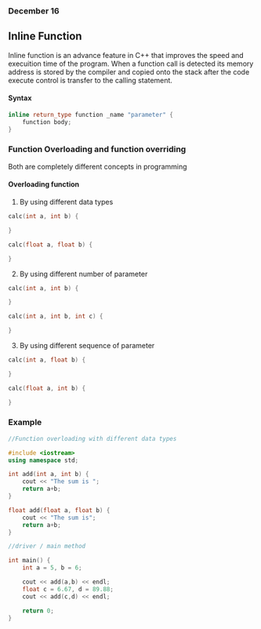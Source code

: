 ### December 16

## Inline Function

Inline function is an advance feature in C++ that improves the speed and execuition time of the program. When a function call is detected its memory address is stored by the compiler and copied onto the stack after the code execute control is transfer to the calling statement.

#### Syntax
```cpp
inline return_type function _name "parameter" {
    function body;
}
```

### Function Overloading and function overriding 
Both are completely different concepts in programming 

#### Overloading function 

1. By using different data types
```cpp
calc(int a, int b) {

}
```
```cpp
calc(float a, float b) {

}
```
2. By using different number of parameter
```cpp
calc(int a, int b) {

}
```
```cpp
calc(int a, int b, int c) {

}
```
3. By using different sequence of parameter
```cpp
calc(int a, float b) {

}
```
```cpp
calc(float a, int b) {

}
```

### Example

```cpp
//Function overloading with different data types

#include <iostream>
using namespace std;

int add(int a, int b) {
    cout << "The sum is ";
    return a+b;
}

float add(float a, float b) {
    cout << "The sum is";
    return a+b;
}

//driver / main method

int main() {
    int a = 5, b = 6;

    cout << add(a,b) << endl;
    float c = 6.67, d = 89.88;
    cout << add(c,d) << endl;

    return 0;
}
```
